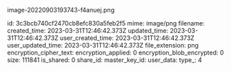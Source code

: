 image-20220903193743-f4anuej.png

id: 3c3bcb740cf2470cb8efc830a5feb2f5
mime: image/png
filename: 
created_time: 2023-03-31T12:46:42.373Z
updated_time: 2023-03-31T12:46:42.373Z
user_created_time: 2023-03-31T12:46:42.373Z
user_updated_time: 2023-03-31T12:46:42.373Z
file_extension: png
encryption_cipher_text: 
encryption_applied: 0
encryption_blob_encrypted: 0
size: 111841
is_shared: 0
share_id: 
master_key_id: 
user_data: 
type_: 4
